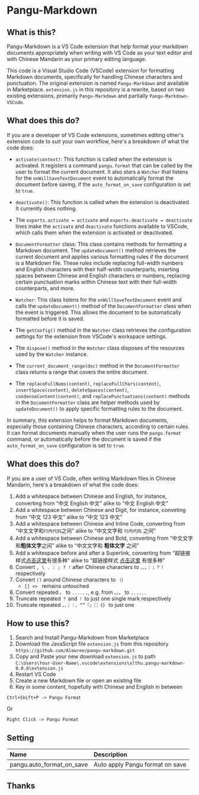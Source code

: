 # Pangu-Markdown

## What is this?

Pangu-Markdown is a VS Code extension that help format your markdown documents appropriately when writing with VS Code as your text editor and with Chinese Mandarin as your primary editing language.

This code is a Visual Studio Code (VSCode) extension for formatting Markdown documents, specifically for handling Chinese characters and punctuation. The original extension is named `Pangu-Markdown` and available in Marketplace. `extension.js` in this repository is a rewrite, based on two existing extensions, primarily `Pangu-Markdown` and partially `Pangu-Markdown-VSCode`.

## What does this do?

If you are a developer of VS Code extensions, sometimes editing other's extension code to suit your own workflow, here's a breakdown of what the code does:

- `activate(context)`: This function is called when the extension is activated. It registers a command `pangu.format` that can be called by the user to format the current document. It also stars a `Watcher` that listens for the `onWillSaveTextDocument` event to automatically format the document before saving, if the `auto_format_on_save` configuration is set to `true`.

- `deactivate()`: This function is called when the extension is deactivated. It currently does nothing.
- The `exports.activate = activate` and `exports.deactivate = deactivate` lines make the `activate` and `deactivate` functions available to VSCode, which calls them when the extension is activated or deactivated.

- `DocumentFormatter` class: This class contains methods for formatting a Markdown document. The `updateDocument()` method retrieves the current document and applies various formatting rules if the document is a Markdown file. These rules include replacing full-width numbers and English characters with their half-width counterparts, inserting spaces between Chinese and English characters or numbers, replacing certain punctuation marks within Chinese text with their full-width counterparts, and more.

- `Watcher`: This class listens for the `onWillSaveTextDocument` event and calls the `updateDocument()` method of the `DocumentFormatter` class when the event is triggered. This allows the document to be automatically formatted before it is saved.

- The `getConfig()` method in the `Watcher` class retrieves the configuration settings for the extension from VSCode's workspace settings.

- The `dispose()` method in the `Watcher` class disposes of the resources used by the `Watcher` instance.

- The `current_document_range(doc)` method in the `DocumentFormatter` class returns a range that covers the entire document.

- The `replaceFullNums(content)`, `replaceFullChars(content)`, `insertSpace(content)`, `deleteSpaces(content)`, `condenseContent(content)`, and `replacePunctuations(content)` methods in the `DocumentFormatter` class are helper methods used by `updateDocument()` to apply specific formatting rules to the document.

In summary, this extension helps to format Markdown documents, especially those containing Chinese characters, according to certain rules. It can format documents manually when the user runs the `pangu.format` command, or automatically before the document is saved if the `auto_format_on_save` configuration is set to `true`.

## What does this do?

If you are a user of VS Code, often writing Markdown files in Chinese Mandarin, here's a breakdown of what the code does:

1. Add a whitespace between Chinese and English, for instance, converting from “中文 English 中文” alike to “中文 English 中文”
2. Add a whitespace between Chinese and Digit, for instance, conveting from “中文 123 中文” alike to “中文 123 中文”
3. Add a whitespace between Chinese and Inline Code, converting from “中文文字和`行内代码`之间” alike to “中文文字和 `行内代码` 之间”
4. Add a whitespace between Chinese and Bold, converting from “中文文字和**粗体文字**之间” alike to “中文文字和 **粗体文字** 之间”
5. Add a whitespace before and after a Superlink, converting from “超链接样式[点击这里](https://wiki.marapython.com/)有很多种” alike to “超链接样式 [点击这里](https://wiki.marapython.com/) 有很多种”
6. Convert `, \ . : ; ? !` after Chinese characters to `，、。：；？！` respectively
7. Convert `()` around Chinese characters to `（）`
   - `[] <> ` remains untouched
8. Convert repeated `。` to `......`, e.g. from `。。。` to `......`
9. Truncate repeated `？` and `！` to just one single mark respectively
10. Truncate repeated `。，；：、“”『』〖〗《》` to just one

## How to use this?

1. Search and Install Pangu-Markdown from Marketplace
2. Download the JavaScript file `extension.js` from this repository `https://github.com/Alowree/pangu-markdown.git`
3. Copy and Paste your new download `extension.js` to path `C:\Users\Your-User-Name\.vscode\extensions\xlthu.pangu-markdown-0.0.6\extension.js`
4. Restart VS Code
5. Create a new Markdown file or open an existing file
6. Key in some content, hopefully with Chinese and English in between

```
Ctrl+Shift+P -> Pangu Format
```

Or

```
Right Click -> Pangu Format
```

## Setting

| Name                      | Description                     |
| :------------------------ | :------------------------------ |
| pangu.auto_format_on_save | Auto apply Pangu format on save |

## Thanks
